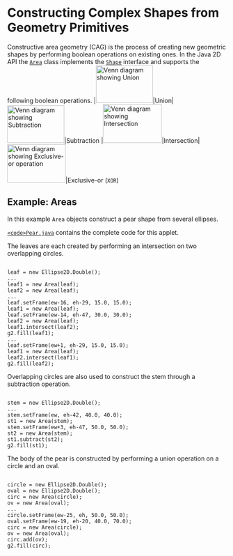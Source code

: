 
# Constructing Complex Shapes from Geometry Primitives

Constructive area geometry (CAG) is the process of creating new geometric shapes by performing boolean operations on existing ones. In the Java 2D API the 
[`Area`](https://docs.oracle.com/javase/8/docs/api/java/awt/geom/Area.html) class implements the 
[`Shape`](https://docs.oracle.com/javase/8/docs/api/java/awt/Shape.html) interface and supports the following boolean operations.
|<img src="../../figures/2d/2D-47.gif" width="131" height="86" alt="Venn diagram showing Union" />|Union|<img src="../../figures/2d/2D-48.gif" width="131" height="86" alt="Venn diagram showing Subtraction" />|Subtraction
|<img src="../../figures/2d/2D-49.gif" width="135" height="89" alt="Venn diagram showing Intersection" />|Intersection|<img src="../../figures/2d/2D-50.gif" width="134" height="88" alt="Venn diagram showing Exclusive-or operation" />|Exclusive-or (`XOR`)

## Example: Areas

In this example `Area` objects construct a pear shape from several ellipses.


<applet code="Pear" archive="examples/lib/PearApplet.jar" width="150" height="200" alt="applet constructs pear shape"><param name="permissions" value="sandbox" /></applet>


[`<code>Pear.java`</code>](examples/Pear.java) contains the complete code for this applet.

The leaves are each created by performing an intersection on two overlapping circles.

```

leaf = new Ellipse2D.Double();
...
leaf1 = new Area(leaf);
leaf2 = new Area(leaf);
...
leaf.setFrame(ew-16, eh-29, 15.0, 15.0);
leaf1 = new Area(leaf);
leaf.setFrame(ew-14, eh-47, 30.0, 30.0);
leaf2 = new Area(leaf);
leaf1.intersect(leaf2);
g2.fill(leaf1);
...
leaf.setFrame(ew+1, eh-29, 15.0, 15.0);
leaf1 = new Area(leaf);
leaf2.intersect(leaf1);
g2.fill(leaf2);

```

Overlapping circles are also used to construct the stem through a subtraction operation.

```

stem = new Ellipse2D.Double();
...
stem.setFrame(ew, eh-42, 40.0, 40.0);
st1 = new Area(stem);
stem.setFrame(ew+3, eh-47, 50.0, 50.0);
st2 = new Area(stem);
st1.subtract(st2);
g2.fill(st1);

```

The body of the pear is constructed by performing a union operation on a circle and an oval.

```

circle = new Ellipse2D.Double();
oval = new Ellipse2D.Double();
circ = new Area(circle);
ov = new Area(oval);
...
circle.setFrame(ew-25, eh, 50.0, 50.0);
oval.setFrame(ew-19, eh-20, 40.0, 70.0);
circ = new Area(circle);
ov = new Area(oval);
circ.add(ov);
g2.fill(circ);

```
